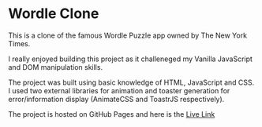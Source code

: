 # Wordle Clone

This is a clone of the famous Wordle Puzzle app owned by The New York Times.

I really enjoyed building this project as it challeneged my Vanilla JavaScript and DOM manipulation skills.

The project was built using basic knowledge of HTML, JavaScript and CSS. I used two external libraries for animation and toaster generation for error/information display (AnimateCSS and ToastrJS respectively).

The project is hosted on GitHub Pages and here is the [Live Link](https://emmanueloloke.github.io/wordle/)
